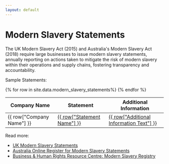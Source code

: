 ```yaml
---
layout: default
---
```


# Modern Slavery Statements

The UK Modern Slavery Act (2015) and Australia's Modern Slavery Act (2018) require large businesses to issue modern slavery statements, annually reporting on actions taken to mitigate the risk of modern slavery within their operations and supply chains, fostering transparency and accountability.

Sample Statements:

<table>
  <thead>
    <tr>
      <th>Company Name</th>
      <th>Statement</th>
      <th>Additional Information</th>
    </tr>
  </thead>
  <tbody>
    {% for row in site.data.modern_slavery_statements%}
      <tr>
        <td>{{ row["Company Name"] }}</td>
        <td><a href="{{ row["Statement URL"] }}">{{ row["Statement Name"] }}</a></td>
        <td><a href="{{ row["Additional Information URL"] }}">{{ row["Additional Information Text"] }}</a></td>
      </tr>
    {% endfor %}
  </tbody>
</table>

Read more:
- [UK Modern Slavery Statements](https://modern-slavery-statement-registry.service.gov.uk/)
- [Australia Online Register for Modern Slavery Statements](https://modernslaveryregister.gov.au/)
- [Business & Human Rights Resource Centre: Modern Slavery Registry](https://www.business-humanrights.org/en/from-us/modern-slavery-statements/)


